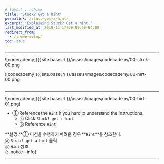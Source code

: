 ```yaml
---
# layout : rchive
title: "Stuck? Get a hint"
permalink: /stuck-get-a-hint/
excerpt: "Explaining Stuck? Get a hint."
last_modified_at: 2018-11-17T09:00:00-04:00
redirect_from:
  - /theme-setup/
toc: true
---
```

    
    
    
<hr/>

![codecademy]({{ site.baseurl }}/assets/images/codecademy/00-stuck-00.png)    

![codecademy]({{ site.baseurl }}/assets/images/codecademy/00-hint-00.png)    
<br>
<hr/>

![codecademy]({{ site.baseurl }}/assets/images/codecademy/00-hint-01.png)    

* ① Reference the `Hint` if you hard to understand the instructions.
  - ⓐ Click `Stuck? get a hint`       
  - ⓑ Reference `Hint`     


**설명:**① 미션을 수행하기 어려운 경우 **`Hint`**를 참조한다.    
  ⓐ `Stuck? get a hint` 클릭    
  ⓑ `Hint` 참조    
{: .notice--info}



<hr/>    
<br>    